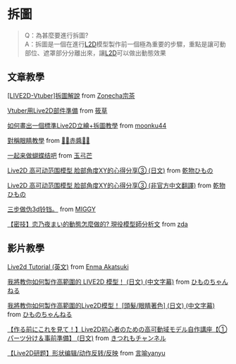 # 拆圖
>Q：為甚麼要進行拆圖? <br>
>A：拆圖是一個在進行[L2D](https://github.com/DeltaCatIsGuilty/awsome-vtuber-tool/tree/main/Live2D-Cubism)模型製作前一個極為重要的步驟，重點是讓可動部位、遮罩部分分離出來，讓[L2D](https://github.com/DeltaCatIsGuilty/awsome-vtuber-tool/tree/main/Live2D-Cubism)可以做出動態效果

## 文章教學
[[LIVE2D-Vtuber]拆圖解說](https://www.mosouriya.com/post/live2d-vtuber-%E6%8B%86%E5%9C%96%E8%A7%A3%E8%AA%AA) from [Zonecha宗茶](https://www.mosouriya.com/)

[Vtuber用Live2D部件準備](https://www.facebook.com/shinokusa/posts/1850305431799245/) from [筱草](https://www.facebook.com/shinokusa)

[如何畫出一個標準Live2D立繪+拆圖教學](https://moonku44.com/live2d-psd/) from [moonku44](https://moonku44.com/)

[對稱眼睛教學](https://twitter.com/denpa_666/status/1358419248607993866) from [🦇🍓赤醬🍓🦇](https://twitter.com/denpa_666)

[一起来做蝴蝶结吧](https://t.bilibili.com/511386092191928648?tab=2) from [玉弓芒](https://space.bilibili.com/5610435/dynamic?spm_id_from=444.42.list.card_title.click)

[Live2D 高可动范围模型 脸部角度XY的心得分享③ (日文)](https://note.com/himono_vtuber/n/ne6f7c0fdfdaa) from 
[乾物ひもの](https://note.com/himono_vtuber)

[Live2D 高可动范围模型 脸部角度XY的心得分享③ (非官方中文翻譯)](https://www.bilibili.com/read/cv10943525) from 
[乾物ひもの](https://note.com/himono_vtuber)

[三步做伪3d铃铛。](https://t.bilibili.com/483408219957695138?tab=2) from [MIGGY](https://space.bilibili.com/6831312/dynamic?spm_id_from=444.42.list.card_title.click)

[【密技】恋乃夜まい的動態怎麼做的? 現役模型師分析文](https://forum.gamer.com.tw/C.php?bsn=60608&snA=3241&page=1&gothis=39321#39321) from [zda](https://home.gamer.com.tw/homeindex.php?owner=pomani)

## 影片教學

[Live2d Tutorial (英文)](https://www.youtube.com/playlist?list=PL3sGye8NKCQ-DHy01xNkRLSKlzZ5VPL6z) from [Enma Akatsuki](https://www.youtube.com/@enmaakatsuki)

[我將教你如何製作高範圍的 LIVE2D 模型！ (日文) (中文字幕)](https://www.youtube.com/watch?v=8LqS6sIziRQ) from [ひものちゃんねる](https://)

[我將教你如何製作高範圍的Live2D模型！ [頭髮/眼睛著色] (日文) (中文字幕)](https://www.youtube.com/watch?v=_ZTCYwfvZC4) from [ひものちゃんねる](https://www.youtube.com/watch?v=_ZTCYwfvZC4)

[【作る前にこれを見て！】Live2D初心者のための高可動域モデル自作講座【①パーツ分け＆事前準備】 (日文)](https://www.youtube.com/watch?v=ZC9KuEaPQVs) from [きつれもチャンネル](https://www.youtube.com/@user-es4rv3nr1y)

[【Live2D研题】形状编辑/动作反转/反映](https://www.bilibili.com/video/BV1TX4y1T7HZ/) from [言喻yanyu](https://space.bilibili.com/7468371)
